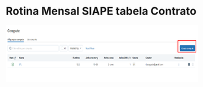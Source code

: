 # Rotina Mensal SIAPE tabela Contrato


<div align="center">
    <img src="./Pngs/ClusterCreate.png" alt="DashGo Sistema" height="150">
</div>



